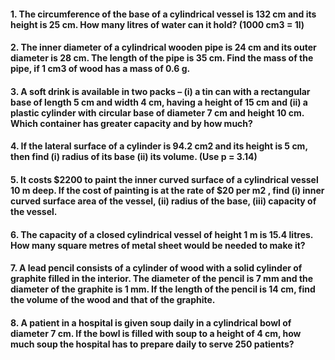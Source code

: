 #### 1. The circumference of the base of a cylindrical vessel is 132 cm and its height is 25 cm. How many litres of water can it hold? (1000 cm3  = 1l)
#### 2. The inner diameter of a cylindrical wooden pipe is 24 cm and its outer diameter is 28 cm. The length of the pipe is 35 cm. Find the mass of the pipe, if 1 cm3  of wood has a mass of 0.6 g.
#### 3. A soft drink is available in two packs – (i) a tin can with a rectangular base of length 5 cm and width 4 cm, having a height of 15 cm and (ii) a plastic cylinder with circular base of diameter 7 cm and height 10 cm. Which container has greater capacity and by how much?
#### 4. If the lateral surface of a cylinder is 94.2 cm2  and its height is 5 cm, then find (i) radius of its base (ii) its volume. (Use p = 3.14)
#### 5. It costs $2200 to paint the inner curved surface of a cylindrical vessel 10 m deep. If the cost of painting is at the rate of $20 per m2 , find (i) inner curved surface area of the vessel, (ii) radius of the base, (iii) capacity of the vessel.
#### 6. The capacity of a closed cylindrical vessel of height 1 m is 15.4 litres. How many square metres of metal sheet would be needed to make it?
#### 7. A lead pencil consists of a cylinder of wood with a solid cylinder of graphite filled in the interior. The diameter of the pencil is 7 mm and the diameter of the graphite is 1 mm. If the length of the pencil is 14 cm, find the volume of the wood and that of the graphite.
#### 8. A patient in a hospital is given soup daily in a cylindrical bowl of diameter 7 cm. If the bowl is filled with soup to a height of 4 cm, how much soup the hospital has to prepare daily to serve 250 patients?
